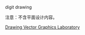 digit drawing

注意：不含平面设计内容。

[Drawing Vector Graphics Laboratory](https://www.linkedin.com/learning/drawing-vector-graphics-laboratory?trk=course_title&upsellOrderOrigin=default_guest_learning)